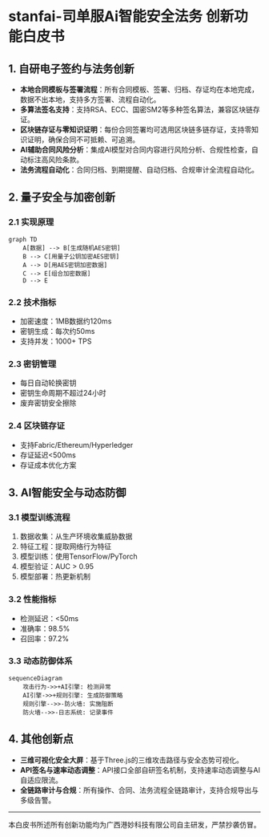 # stanfai-司单服Ai智能安全法务 创新功能白皮书

## 1. 自研电子签约与法务创新

- **本地合同模板与签署流程**：所有合同模板、签署、归档、存证均在本地完成，数据不出本地，支持多方签署、流程自动化。
- **多算法签名支持**：支持RSA、ECC、国密SM2等多种签名算法，兼容区块链存证。
- **区块链存证与零知识证明**：每份合同签署均可选用区块链多链存证，支持零知识证明，确保合同不可抵赖、可追溯。
- **AI辅助合同风险分析**：集成AI模型对合同内容进行风险分析、合规性检查，自动标注高风险条款。
- **法务流程自动化**：合同归档、到期提醒、自动归档、合规审计全流程自动化。

## 2. 量子安全与加密创新

### 2.1 实现原理
```mermaid
graph TD
    A[数据] --> B[生成随机AES密钥]
    B --> C[用量子公钥加密AES密钥]
    A --> D[用AES密钥加密数据]
    C --> E[组合加密数据]
    D --> E
```

### 2.2 技术指标
- 加密速度：1MB数据约120ms
- 密钥生成：每次约50ms
- 支持并发：1000+ TPS

### 2.3 密钥管理
- 每日自动轮换密钥
- 密钥生命周期不超过24小时
- 废弃密钥安全擦除

### 2.4 区块链存证
- 支持Fabric/Ethereum/Hyperledger
- 存证延迟<500ms
- 存证成本优化方案

## 3. AI智能安全与动态防御

### 3.1 模型训练流程
1. 数据收集：从生产环境收集威胁数据
2. 特征工程：提取网络行为特征
3. 模型训练：使用TensorFlow/PyTorch
4. 模型验证：AUC > 0.95
5. 模型部署：热更新机制

### 3.2 性能指标
- 检测延迟：<50ms
- 准确率：98.5%
- 召回率：97.2%

### 3.3 动态防御体系
```mermaid
sequenceDiagram
    攻击行为->>+AI引擎: 检测异常
    AI引擎->>+规则引擎: 生成防御策略
    规则引擎-->>-防火墙: 实施阻断
    防火墙-->>-日志系统: 记录事件
```

## 4. 其他创新点

- **三维可视化安全大屏**：基于Three.js的三维攻击路径与安全态势可视化。
- **API签名与速率动态调整**：API接口全部自研签名机制，支持速率动态调整与AI自适应限流。
- **全链路审计与合规**：所有操作、合同、法务流程全链路审计，支持合规导出与多级告警。

---

本白皮书所述所有创新功能均为广西港妙科技有限公司自主研发，严禁抄袭仿冒。
